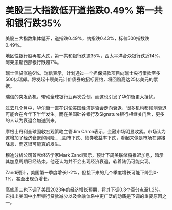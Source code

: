 # 美股三大指数低开道指跌0.49% 第一共和银行跌35%

美股三大指数集体低开，道指跌0.49%，纳指跌0.43%，标普500指数跌0.49%。

地区性银行股再度大跌，第一共和银行跌逾35%，西太平洋合众银行跌近14%，阿莱恩斯西部银行跌超7%。

瑞士信贷涨逾6%。瑞信表示，计划通过一个担保贷款项目向瑞士央行借款至多500亿瑞郎。将发起十项美元计价债券的招标要约，将回购高达25亿美元的票据。

瑞信的突发危机，带动全球银行业再次受创。而这也引发了华尔街更大担忧。

过去几个月中，华尔街一直在讨论美国经济是否会走向衰退，很多机构都预测衰退可能会在今年下半年发生。而在美国硅谷银行及Signature银行相继关门后，更多的人认为衰退会加速到来。

摩根士丹利全球固收宏观策略主管Jim
Caron表示，金融市场明显收紧。市场认为这增加了经济衰退的风险……股市下跌、债券收益率下跌，看起来像是市场在迎接降息，而这很可能真的发生。

穆迪分析公司首席经济学家Mark Zandi表示，预计下周美联储将推迟加息，暗示其加息周期已经结束。他还认为并不会出现经济衰退，软着陆仍可能实现。

Zandi预计，美国第一季度增长1-2%，但接下来的几个季度增长可能下降到0-1%，甚至出现负增长。

高盛周三也下调了美国2023年的经济增长预期，将其下调0.3个百分点至1.2%。它指出美国中小型银行贷款减少以及金融体系中更广泛的动荡是下调的重要原因之一。

